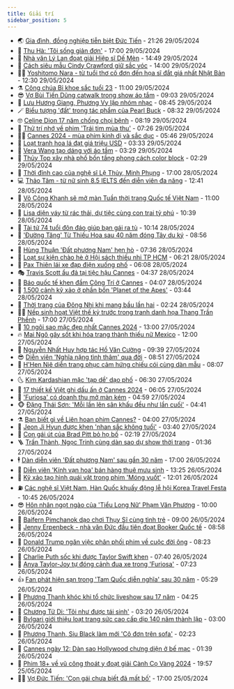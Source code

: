 ```yaml
---
title: Giải trí
sidebar_position: 5
---
```


<!-- vnexpress-giai-tri:START -->
- 🌏 [Gia đình, đồng nghiệp tiễn biệt Đức Tiến](https://vnexpress.net/gia-dinh-dong-nghiep-tien-biet-duc-tien-4751869.html) - 21:26 29/05/2024
- 💫 [Thu Hà: &#39;Tôi sống giản đơn&#39;](https://vnexpress.net/thu-ha-toi-song-gian-don-4751755.html) - 17:00 29/05/2024
- 🌮 [Nhà văn Lý Lan đoạt giải Hiệp sĩ Dế Mèn](https://vnexpress.net/nha-van-ly-lan-doat-giai-hiep-si-de-men-4752101.html) - 14:49 29/05/2024
- 🧠 [Cách siêu mẫu Cindy Crawford giữ sắc vóc](https://vnexpress.net/cach-sieu-mau-cindy-crawford-giu-sac-voc-4751188.html) - 14:00 29/05/2024
- 👨‍🏫 [Yoshitomo Nara - từ tuổi thơ cô đơn đến họa sĩ đắt giá nhất Nhật Bản](https://vnexpress.net/yoshitomo-nara-tu-tuoi-tho-co-don-den-hoa-si-dat-gia-nhat-nhat-ban-4751789.html) - 12:30 29/05/2024
- ⚗️ [Công chúa Bỉ khoe sắc tuổi 23](https://vnexpress.net/cong-chua-bi-khoe-sac-tuoi-23-4751996.html) - 11:00 29/05/2024
- 😎 [Vợ Bùi Tiến Dũng catwalk trong show áo tắm](https://vnexpress.net/vo-bui-tien-dung-catwalk-trong-show-ao-tam-4751967.html) - 09:03 29/05/2024
- 🫣 [Lưu Hương Giang, Phương Vy lập nhóm nhạc](https://vnexpress.net/luu-huong-giang-phuong-vy-lap-nhom-nhac-4751759.html) - 08:45 29/05/2024
- 🪄 [Biểu tượng &#39;đất&#39; trong tác phẩm của Pearl Buck](https://vnexpress.net/bieu-tuong-dat-trong-tac-pham-cua-pearl-buck-4746910.html) - 08:32 29/05/2024
- 🤓 [Celine Dion 17 năm chống chọi bệnh](https://vnexpress.net/celine-dion-17-nam-chong-choi-benh-4751745.html) - 08:19 29/05/2024
- 🫶 [Thử trí nhớ về phim &#39;Trái tim mùa thu&#39;](https://vnexpress.net/thu-tri-nho-ve-phim-trai-tim-mua-thu-4750345.html) - 07:26 29/05/2024
- 🧑‍🏫 [Cannes 2024 - mùa phim kinh dị và sắc dục](https://vnexpress.net/cannes-2024-mua-phim-kinh-di-va-sac-duc-4751372.html) - 05:46 29/05/2024
- 🦄 [Loạt tranh hoa lá đạt giá triệu USD](https://vnexpress.net/loat-tranh-hoa-la-dat-gia-trieu-usd-4751736.html) - 03:33 29/05/2024
- 💫 [Vera Wang tạo dáng với áo tắm](https://vnexpress.net/vera-wang-tao-dang-voi-ao-tam-4751776.html) - 03:29 29/05/2024
- 🎊 [Thủy Top xây nhà phố bốn tầng phong cách color block](https://vnexpress.net/thuy-top-xay-nha-pho-bon-tang-phong-cach-color-block-4751405.html) - 02:29 29/05/2024
- 👹 [Thời đỉnh cao của nghệ sĩ Lệ Thủy, Minh Phụng](https://vnexpress.net/thoi-dinh-cao-cua-nghe-si-le-thuy-minh-phung-4751374.html) - 17:00 28/05/2024
- 💻 [Thảo Tâm - từ nữ sinh 8.5 IELTS đến diễn viên đa năng](https://vnexpress.net/thao-tam-tu-nu-sinh-8-5-ielts-den-dien-vien-da-nang-4750445.html) - 12:41 28/05/2024
- 🤡 [Võ Công Khanh sẽ mở màn Tuần thời trang Quốc tế Việt Nam](https://vnexpress.net/vo-cong-khanh-se-mo-man-tuan-thoi-trang-quoc-te-viet-nam-4751522.html) - 11:00 28/05/2024
- 🥰 [Lisa diện váy từ rác thải, dự tiệc cùng con trai tỷ phú](https://vnexpress.net/lisa-dien-vay-tu-rac-thai-du-tiec-cung-con-trai-ty-phu-4751599.html) - 10:39 28/05/2024
- 🚀 [Tài tử 74 tuổi đôn đáo giúp bạn gái ra tù](https://vnexpress.net/tai-tu-74-tuoi-don-dao-giup-ban-gai-ra-tu-4751570.html) - 10:14 28/05/2024
- 📝 [&#39;Đường Tăng&#39; Từ Thiếu Hoa sau 40 năm đóng Tây du ký](https://vnexpress.net/duong-tang-tu-thieu-hoa-sau-40-nam-dong-tay-du-ky-4751501.html) - 08:56 28/05/2024
- 🐲 [Hùng Thuận &#39;Đất phương Nam&#39; hẹn hò](https://vnexpress.net/hung-thuan-dat-phuong-nam-hen-ho-4751460.html) - 07:36 28/05/2024
- 🎃 [Loạt sự kiện chào hè ở Hội sách thiếu nhi TP HCM](https://vnexpress.net/loat-su-kien-chao-he-o-hoi-sach-thieu-nhi-tp-hcm-4751432.html) - 06:21 28/05/2024
- 🤠 [Pax Thiên lái xe đạp điện xuống phố](https://vnexpress.net/pax-thien-lai-xe-dap-dien-xuong-pho-4751445.html) - 06:08 28/05/2024
- 🎭 [Travis Scott ẩu đả tại tiệc hậu Cannes](https://vnexpress.net/travis-scott-au-da-tai-tiec-hau-cannes-4751341.html) - 04:37 28/05/2024
- 🧰 [Báo quốc tế khen đầm Công Trí ở Cannes](https://vnexpress.net/bao-quoc-te-khen-dam-cong-tri-o-cannes-4751397.html) - 04:07 28/05/2024
- 🦍 [1.500 cảnh kỹ xảo ở phần bốn &#39;Planet of the Apes&#39;](https://vnexpress.net/1-500-canh-ky-xao-o-phan-bon-planet-of-the-apes-4750967.html) - 03:44 28/05/2024
- 🌝 [Thời trang của Đông Nhi khi mang bầu lần hai](https://vnexpress.net/thoi-trang-cua-dong-nhi-khi-mang-bau-lan-hai-4750161.html) - 02:24 28/05/2024
- 🧑‍💻 [Nếp sinh hoạt Việt thế kỷ trước trong tranh danh họa Thang Trần Phềnh](https://vnexpress.net/nep-sinh-hoat-viet-the-ky-truoc-trong-tranh-danh-hoa-thang-tran-phenh-4750251.html) - 17:00 27/05/2024
- 🥸 [10 ngôi sao mặc đẹp nhất Cannes 2024](https://vnexpress.net/10-ngoi-sao-mac-dep-nhat-cannes-2024-4751157.html) - 13:00 27/05/2024
- 🔥 [Mai Ngô gây sốt khi hóa trang thành thiếu nữ Mexico](https://vnexpress.net/mai-ngo-gay-sot-khi-hoa-trang-thanh-thieu-nu-mexico-4750443.html) - 12:00 27/05/2024
- 🐎 [Nguyễn Nhất Huy hợp tác Hồ Văn Cường](https://vnexpress.net/nguyen-nhat-huy-hop-tac-ho-van-cuong-4750905.html) - 09:39 27/05/2024
- 😎 [Diễn viên &#39;Nghĩa nặng tình thâm&#39; qua đời](https://vnexpress.net/dien-vien-nghia-nang-tinh-tham-qua-doi-4751099.html) - 08:51 27/05/2024
- 🦄 [H&#39;Hen Niê diễn trang phục cảm hứng chiếu cói cùng dàn mẫu](https://vnexpress.net/h-hen-nie-dien-trang-phuc-cam-hung-chieu-coi-cung-dan-mau-4750988.html) - 08:07 27/05/2024
- 🌜 [Kim Kardashian mặc &#39;tạp dề&#39; dạo phố](https://vnexpress.net/kim-kardashian-mac-tap-de-dao-pho-4751022.html) - 06:30 27/05/2024
- 🚦 [17 thiết kế Việt ghi dấu ấn ở Cannes 2024](https://vnexpress.net/17-thiet-ke-viet-ghi-dau-an-o-cannes-2024-4750071.html) - 06:05 27/05/2024
- 🧐 [&#39;Furiosa&#39; có doanh thu mở màn kém](https://vnexpress.net/furiosa-co-doanh-thu-mo-man-kem-4750921.html) - 04:59 27/05/2024
- 🐵 [Đặng Thái Sơn: &#39;Mỗi lần lên sân khấu đều như lần cuối&#39;](https://vnexpress.net/dang-thai-son-moi-lan-len-san-khau-deu-nhu-lan-cuoi-4750058.html) - 04:41 27/05/2024
- ⚗️ [Bạn biết gì về Liên hoan phim Cannes?](https://vnexpress.net/ban-biet-gi-ve-lien-hoan-phim-cannes-4750462.html) - 04:00 27/05/2024
- 👺 [Jeon Ji Hyun được khen &#39;nhan sắc không tuổi&#39;](https://vnexpress.net/jeon-ji-hyun-duoc-khen-nhan-sac-khong-tuoi-4750596.html) - 03:40 27/05/2024
- 🌊 [Con gái út của Brad Pitt bỏ họ bố](https://vnexpress.net/con-gai-ut-cua-brad-pitt-bo-ho-bo-4750890.html) - 02:19 27/05/2024
- 🪜 [Trấn Thành, Ngọc Trinh cùng dàn sao dự show thời trang](https://vnexpress.net/tran-thanh-ngoc-trinh-cung-dan-sao-du-show-thoi-trang-4750840.html) - 01:36 27/05/2024
- 🕴 [Dàn diễn viên &#39;Đất phương Nam&#39; sau gần 30 năm](https://vnexpress.net/dan-dien-vien-dat-phuong-nam-sau-gan-30-nam-4747951.html) - 17:00 26/05/2024
- 💃 [Diễn viên &#39;Kính vạn hoa&#39; bán hàng thuê mưu sinh](https://vnexpress.net/dien-vien-kinh-van-hoa-ban-hang-thue-muu-sinh-4748352.html) - 13:25 26/05/2024
- 🦄 [Kỹ xảo tạo hình quái vật trong phim &#39;Móng vuốt&#39;](https://vnexpress.net/ky-xao-tao-hinh-quai-vat-trong-phim-mong-vuot-4750766.html) - 12:01 26/05/2024
- ⛽️ [Các nghệ sĩ Việt Nam, Hàn Quốc khuấy động lễ hội Korea Travel Festa](https://vnexpress.net/cac-nghe-si-viet-nam-han-quoc-khuay-dong-le-hoi-korea-travel-festa-4750755.html) - 10:45 26/05/2024
- 😎 [Hôn nhân ngọt ngào của &#39;Tiểu Long Nữ&#39; Phạm Văn Phương](https://vnexpress.net/hon-nhan-ngot-ngao-cua-tieu-long-nu-pham-van-phuong-4750738.html) - 10:00 26/05/2024
- 🌊 [Baifern Pimchanok dạo chơi Thụy Sĩ cùng tình trẻ](https://vnexpress.net/baifern-pimchanok-dao-choi-thuy-si-cung-tinh-tre-4750552.html) - 09:00 26/05/2024
- 🐲 [Jenny Erpenbeck - nhà văn Đức đầu tiên đoạt Booker Quốc tế](https://vnexpress.net/jenny-erpenbeck-nha-van-duc-dau-tien-doat-booker-quoc-te-4750716.html) - 08:58 26/05/2024
- 💂 [Donald Trump ngăn việc phân phối phim về cuộc đời ông](https://vnexpress.net/donald-trump-ngan-viec-phan-phoi-phim-ve-cuoc-doi-ong-4750441.html) - 08:23 26/05/2024
- 🙉 [Charlie Puth sốc khi được Taylor Swift khen](https://vnexpress.net/charlie-puth-soc-khi-duoc-taylor-swift-khen-4750530.html) - 07:40 26/05/2024
- 💪 [Anya Taylor-Joy tự đóng cảnh đua xe trong &#39;Furiosa&#39;](https://vnexpress.net/anya-taylor-joy-tu-dong-canh-dua-xe-trong-furiosa-4750258.html) - 07:23 26/05/2024
- 👍 [Fan phát hiện sạn trong &#39;Tam Quốc diễn nghĩa&#39; sau 30 năm](https://vnexpress.net/fan-phat-hien-san-trong-tam-quoc-dien-nghia-sau-30-nam-4750696.html) - 05:29 26/05/2024
- 💪 [Phương Thanh khóc khi tổ chức liveshow sau 17 năm](https://vnexpress.net/phuong-thanh-khoc-khi-to-chuc-liveshow-sau-17-nam-4750661.html) - 04:25 26/05/2024
- 💄 [Chương Tử Di: &#39;Tôi như được tái sinh&#39;](https://vnexpress.net/chuong-tu-di-toi-nhu-duoc-tai-sinh-4750639.html) - 03:20 26/05/2024
- 🦩 [Bvlgari giới thiệu loạt trang sức cao cấp dịp 140 năm thành lập](https://vnexpress.net/bvlgari-gioi-thieu-loat-trang-suc-cao-cap-dip-140-nam-thanh-lap-4750528.html) - 03:00 26/05/2024
- 🥸 [Phương Thanh, Siu Black làm mới &#39;Cô đơn trên sofa&#39;](https://vnexpress.net/phuong-thanh-siu-black-lam-moi-co-don-tren-sofa-4750654.html) - 02:23 26/05/2024
- 🧰 [Cannes ngày 12: Dàn sao Hollywood chưng diện ở bế mạc](https://vnexpress.net/cannes-ngay-12-dan-sao-hollywood-chung-dien-o-be-mac-4750651.html) - 01:39 26/05/2024
- 💼 [Phim 18+ về vũ công thoát y đoạt giải Cành Cọ Vàng 2024](https://vnexpress.net/phim-18-ve-vu-cong-thoat-y-doat-giai-canh-co-vang-2024-4750618.html) - 19:57 25/05/2024
- 🧑‍💻 [Vợ Đức Tiến: &#39;Con gái chưa biết đã mất bố&#39;](https://vnexpress.net/vo-duc-tien-con-gai-chua-biet-da-mat-bo-4750523.html) - 17:00 25/05/2024<!-- vnexpress-giai-tri:END -->
